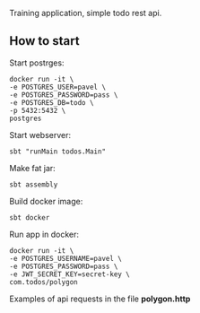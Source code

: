 Training application, simple todo rest api.

## How to start

Start postrges:

    docker run -it \
    -e POSTGRES_USER=pavel \
    -e POSTGRES_PASSWORD=pass \
    -e POSTGRES_DB=todo \
    -p 5432:5432 \
    postgres

Start webserver:

    sbt "runMain todos.Main"

Make fat jar:

    sbt assembly

Build docker image:

    sbt docker

Run app in docker:

    docker run -it \
    -e POSTGRES_USERNAME=pavel \
    -e POSTGRES_PASSWORD=pass \
    -e JWT_SECRET_KEY=secret-key \
    com.todos/polygon

Examples of api requests in the file **polygon.http**
